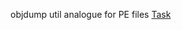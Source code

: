 objdump util analogue for PE files
[Task](https://github.com/fedos3d/OS_lab_4/blob/main/Lab4%20%D0%9F%D1%80%D0%BE%D0%B4%D0%B2%D0%B8%D0%BD%D1%83%D1%82%D0%B0%D1%8F.pdf)
